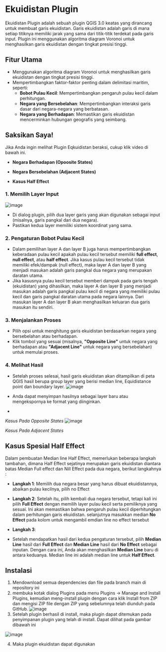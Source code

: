 # Ekuidistan Plugin
Ekuidistan Plugin adalah sebuah plugin QGIS 3.0 keatas yang dirancang untuk membuat garis ekuidistan. Garis ekuidistan adalah garis di mana setiap titiknya memiliki jarak yang sama dari titik-titik terdekat pada garis input.
Plugin ini menggunakan algoritma diagram Voronoi untuk menghasilkan garis ekuidistan dengan tingkat presisi tinggi.

## Fitur Utama
- Menggunakan algoritma diagram Voronoi untuk menghasilkan garis ekuidistan dengan tingkat presisi tinggi.
- Mempertimbangkan faktor-faktor penting dalam delimitasi maritim, seperti:
  - **Bobot Pulau Kecil**: Mempertimbangkan pengaruh pulau kecil dalam perhitungan.
  - **Negara yang Bersebelahan**: Mempertimbangkan interaksi garis dasar dari negara-negara yang berbatasan.
  - **Negara yang Berhadapan**: Memastikan garis ekuidistan mencerminkan hubungan geografis yang seimbang.

## Saksikan Saya!

Jika Anda ingin melihat Plugin Eqkuidistan beraksi, cukup klik video di bawah ini.

- **Negara Berhadapan (Opoosite States)**  
 
- **Negara Bersebelahan (Adjacent States)**  

- **Kasus Half Effect**  

### 1. Memilih Layer Input
![image](https://github.com/user-attachments/assets/ca027151-52a4-48fe-a5e8-b7c274c583c5)

- Di dialog plugin, pilih dua layer garis yang akan digunakan sebagai input (misalnya, garis pangkal dari dua negara).
- Pastikan kedua layer memiliki sistem koordinat yang sama.

### 2. Pengaturan Bobot Pulau Kecil


- Dalam pemilihan layer A dan layer B juga harus mempertimbangkan keberadaan pulau kecil apakah pulau kecil tersebut memiliki **full effect**, **null effect**, atau **half effect**. Jika kasus pulau kecil tersebut tidak memiliki efek/dampak (null effect), maka layer A dan layer B yang menjadi masukan adalah garis pangkal dua negara yang merupakan daratan utama. 
- Jika kasusnya pulau kecil tersebut memberi dampak pada garis tengah (ekuidistan) yang dihasilkan, maka layer A dan layer B yang menjadi masukan adalah garis pangkal pulau kecil di negara yang memiliki pulau kecil dan garis pangkal daratan utama pada negara lainnya. Dari masukan layer A dan layer B akan menghasilkan keluaran dua garis masukan itu sendiri.


### 3. Menjalankan Proses
- Pilih opsi untuk menghitung garis ekuidistan berdasarkan negara yang bersebelahan atau berhadapan.
- Klik tombol yang sesuai (misalnya, **"Opposite Line"** untuk negara yang berhadapan atau **"Adjacent Line"** untuk negara yang bersebelahan) untuk memulai proses.

### 4. Melihat Hasil
- Setelah proses selesai, hasil garis ekuidistan akan ditampilkan di peta QGIS hasil berupa group layer yang berisi median line, Equidistance point dan boundary layer.
  ![image](https://github.com/user-attachments/assets/fb9c7779-7b87-403b-952d-eb6dbf789990)

- Anda dapat menyimpan hasilnya sebagai layer baru atau mengekspornya ke format yang diinginkan.
- 
*Kasus Pada Opposite States*
![image](https://github.com/user-attachments/assets/b80e9f14-cc25-4e39-931f-61d3d2a00f7f)

*Kasus Pada Adjacent States*



## Kasus Spesial Half Effect
Dalam pembuatan Median line Half Effect, memerlukan beberapa langkah tambahan, dimana Half Effect sejatinya merupakan garis ekuidistan diantara batas Median Full effect dan Nill Effect pada dua negara, berikut langkahnya :

- **Langkah 1**: Memilih dua negara besar yang harus dibuat ekuidistannya, abaikan pulau kecilnya, pilih no Effect
  
- **Langkah 2**: Setelah itu, pilih kembali dua negara tersebut, tetapi kali ini pilih **Full Effect** dengan memilih layer pulau kecil serta pemiliknya yang sesuai. Ini akan memastikan bahwa pengaruh pulau kecil diperhitungkan dalam perhitungan garis ekuidistan. selanjutnya masukkan median **No Effect** pada kolom untuk mengambil emdian line no effect tersebut

- **Langkah 3**:
  
- Setelah mendapatkan hasil dari kedua pengaturan tersebut, pilih **Median Line** hasil dari **Full Effect** dan **Median Line** hasil dari **No Effect** sebagai inputan. Dengan cara ini, Anda akan menghasilkan **Median Line** baru di antara keduanya. Median line ini adalah median line untuk **Half Effect**.




## Instalasi

1. Mendownload semua dependencies dan file pada branch main di repository ini
2. membuka kotak dialog Plugins pada menu Plugins → Manage and Install Plugins, kemudian meng-install plugin dengan cara klik Install from ZIP dan mengisi ZIP file dengan ZIP yang sebelumnya telah diunduh pada GitHub. 
![image](https://github.com/user-attachments/assets/b780138d-5101-4fc4-a395-2ee084211e37)
3. Setelah plugin berhasil di install, maka  plugin dapat ditemukan pada penyimpanan plugin yang telah di install. Dapat dilihat pada gambar dibawah ini
   
  ![image](https://github.com/user-attachments/assets/1922da0f-d6eb-4ef2-b822-d1b545acba07)

4. Maka plugin ekuidistan dapat digunakan

